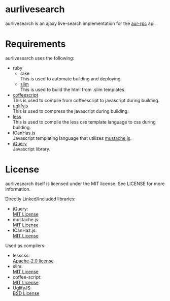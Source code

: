 # aurlivesearch

aurlivesearch is an ajaxy live-search implementation for the [aur-rpc][1] api.

# Requirements

aurlivesearch uses the following:

-   ruby
    -   rake  
        This is used to automate building and deploying.
    -   [slim][2]  
        This is used to build the html from .slim templates.
-   [coffeescript][3]  
    This is used to compile from coffeescript to javascript during building.
-   [uglifyjs][4]  
    This is used to compress the javascript during building.
-   [less][5]  
    This is used to compile the less css template language to css during
    building.
-   [ICanHas.js][6]  
    Javascript templating language that utilizes [mustache.js][7].
-   [jQuery][8]  
    Javascript library.

# License

aurlivesearch itself is licensed under the MIT license. See LICENSE for more
information.

Directly Linked/Included libraries:

-   jQuery:  
    [MIT License][10]
-   mustache.js:  
    [MIT License][11]
-   ICanHaz.js:  
    [MIT License][15]

Used as compilers:

-   lesscss:  
    [Apache-2.0 license][9]
-   slim:  
    [MIT License][12]
-   coffee-script:  
    [MIT License][13]
-   UglifyJS:  
    [BSD License][14]


[1]: http://aur.archlinux.org/rpc.php
[2]: http://slim-lang.com/
[3]: http://jashkenas.github.com/coffee-script/
[4]: https://github.com/mishoo/UglifyJS
[5]: http://lesscss.org/
[6]: http://icanhazjs.com/
[7]: https://github.com/janl/mustache.js
[8]: http://jquery.com/
[9]: https://github.com/cloudhead/less.js/blob/master/LICENSE
[10]: http://jquery.org/license
[11]: https://github.com/janl/mustache.js/blob/master/LICENSE
[12]: https://github.com/stonean/slim/blob/master/MIT-LICENSE
[13]: https://github.com/jashkenas/coffee-script/blob/master/LICENSE
[14]: https://github.com/mishoo/UglifyJS
[15]: https://github.com/andyet/ICanHaz.js/blob/master/LICENSE
